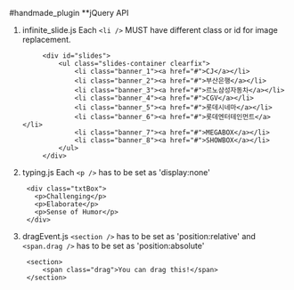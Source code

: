 #handmade_plugin
**jQuery API


1. infinite_slide.js
Each `<li />` MUST have different class or id for image replacement.

			<div id="slides">
				<ul class="slides-container clearfix">
					<li class="banner_1"><a href="#">CJ</a></li>
					<li class="banner_2"><a href="#">부산은행</a></li>
					<li class="banner_3"><a href="#">르노삼성자동차</a></li>
					<li class="banner_4"><a href="#">CGV</a></li>
					<li class="banner_5"><a href="#">롯데시네마</a></li>
					<li class="banner_6"><a href="#">롯데엔터테인먼트</a></li>
					<li class="banner_7"><a href="#">MEGABOX</a></li>
					<li class="banner_8"><a href="#">SHOWBOX</a></li>
				</ul>
			</div>
      
2. typing.js
Each `<p />` has to be set as 'display:none'

        <div class="txtBox">
          <p>Challenging</p>
          <p>Elaborate</p>
          <p>Sense of Humor</p>
        </div>

3. dragEvent.js
`<section />` has to be set as 'position:relative' and `<span.drag />` has to be set as 'position:absolute'

        <section>
            <span class="drag">You can drag this!</span>
        </section>
